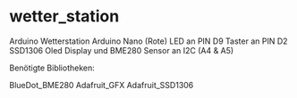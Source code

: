 # wetter_station
Arduino Wetterstation
Arduino Nano
(Rote) LED an PIN D9
Taster an PIN D2
SSD1306 Oled Display und BME280 Sensor an I2C (A4 & A5)

Benötigte Bibliotheken:

BlueDot_BME280
Adafruit_GFX
Adafruit_SSD1306
